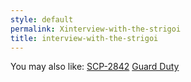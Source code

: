 ```yaml
---
style: default
permalink: Xinterview-with-the-strigoi
title: interview-with-the-strigoi
---
```

You may also like:
[SCP-2842](http://scp-wiki.net/scp-2842)
[Guard Duty](http://scp-wiki.net/guard-duty)